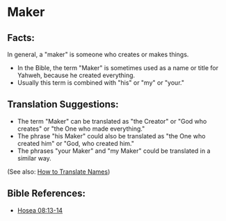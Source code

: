 # Maker #

## Facts: ##

In general, a "maker" is someone who creates or makes things. 

* In the Bible, the term "Maker" is sometimes used as a name or title for Yahweh, because he created everything.
* Usually this term is combined with "his" or "my" or "your."

## Translation Suggestions: ##

* The term "Maker" can be translated as "the Creator" or "God who creates" or "the One who made everything."
* The phrase "his Maker" could also be translated as "the One who created him" or "God, who created him."
* The phrases "your Maker" and "my Maker" could be translated in a similar way.

(See also: [How to Translate Names](en/ta-vol1/translate/man/translate-names))



## Bible References: ##

* [Hosea 08:13-14](en/tn/hos/help/08/13)